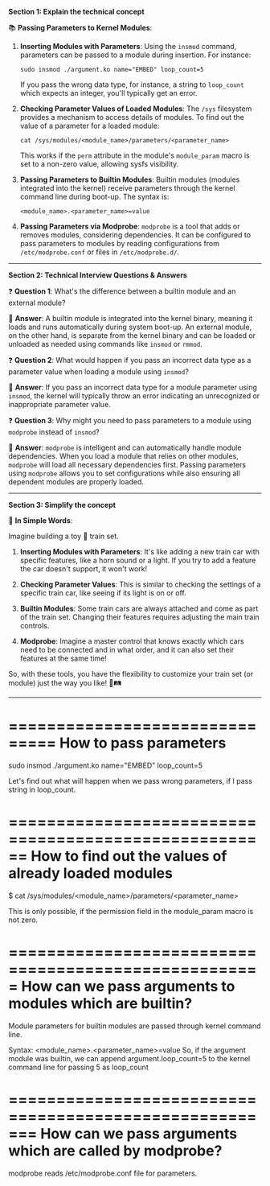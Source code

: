 
**Section 1: Explain the technical concept**

📚 **Passing Parameters to Kernel Modules**:

1. **Inserting Modules with Parameters**:
   Using the `insmod` command, parameters can be passed to a module during insertion. For instance:
   ```
   sudo insmod ./argument.ko name="EMBED" loop_count=5
   ```
   If you pass the wrong data type, for instance, a string to `loop_count` which expects an integer, you'll typically get an error.

2. **Checking Parameter Values of Loaded Modules**:
   The `/sys` filesystem provides a mechanism to access details of modules. To find out the value of a parameter for a loaded module:
   ```
   cat /sys/modules/<module_name>/parameters/<parameter_name>
   ```
   This works if the `perm` attribute in the module's `module_param` macro is set to a non-zero value, allowing sysfs visibility.

3. **Passing Parameters to Builtin Modules**:
   Builtin modules (modules integrated into the kernel) receive parameters through the kernel command line during boot-up. The syntax is:
   ```
   <module_name>.<parameter_name>=value
   ```

4. **Passing Parameters via Modprobe**:
   `modprobe` is a tool that adds or removes modules, considering dependencies. It can be configured to pass parameters to modules by reading configurations from `/etc/modprobe.conf` or files in `/etc/modprobe.d/`.

---

**Section 2: Technical Interview Questions & Answers**

❓ **Question 1**: What's the difference between a builtin module and an external module?

📝 **Answer**: A builtin module is integrated into the kernel binary, meaning it loads and runs automatically during system boot-up. An external module, on the other hand, is separate from the kernel binary and can be loaded or unloaded as needed using commands like `insmod` or `rmmod`.

❓ **Question 2**: What would happen if you pass an incorrect data type as a parameter value when loading a module using `insmod`?

📝 **Answer**: If you pass an incorrect data type for a module parameter using `insmod`, the kernel will typically throw an error indicating an unrecognized or inappropriate parameter value.

❓ **Question 3**: Why might you need to pass parameters to a module using `modprobe` instead of `insmod`?

📝 **Answer**: `modprobe` is intelligent and can automatically handle module dependencies. When you load a module that relies on other modules, `modprobe` will load all necessary dependencies first. Passing parameters using `modprobe` allows you to set configurations while also ensuring all dependent modules are properly loaded.

---

**Section 3: Simplify the concept**

🌟 **In Simple Words**:

Imagine building a toy 🚂 train set. 

1. **Inserting Modules with Parameters**: It's like adding a new train car with specific features, like a horn sound or a light. If you try to add a feature the car doesn't support, it won't work!

2. **Checking Parameter Values**: This is similar to checking the settings of a specific train car, like seeing if its light is on or off.

3. **Builtin Modules**: Some train cars are always attached and come as part of the train set. Changing their features requires adjusting the main train controls.

4. **Modprobe**: Imagine a master control that knows exactly which cars need to be connected and in what order, and it can also set their features at the same time!

So, with these tools, you have the flexibility to customize your train set (or module) just the way you like! 🚂🛤️

-------------------
===============================
How to pass parameters
===============================

sudo insmod ./argument.ko name="EMBED" loop_count=5


Let's find out what will happen when we pass wrong parameters, if I pass string in loop_count.

======================================================
How to find out the values of already loaded modules
======================================================

$ cat /sys/modules/<module_name>/parameters/<parameter_name>

This is only possible, if the permission field in the module_param macro is not zero.

=====================================================
How can we pass arguments to modules which are builtin?
=====================================================

Module parameters for builtin modules are passed through kernel command line. 

Syntax: <module_name>.<parameter_name>=value
So, if the argument module was builtin, we can append argument.loop_count=5 to the kernel command line for passing 5 as loop_count

=======================================================
How can we pass arguments which are called by modprobe?
=======================================================

modprobe reads /etc/modprobe.conf file for parameters.





